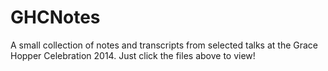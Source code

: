 GHCNotes
========

A small collection of notes and transcripts from selected talks at the Grace Hopper Celebration 2014. Just click the files above to view!
